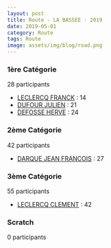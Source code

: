 ```yaml
---
layout: post
title: Route - LA BASSEE - 2019
date: 2019-05-01
category: Route
tags: Route
image: assets/img/blog/road.png
---
```


### 1ère Catégorie
28 participants
- [LECLERCQ FRANCK](https://teamspecializedlille.cc/coureurs/leclercqfranck) : 14
- [DUFOUR JULIEN](https://teamspecializedlille.cc/coureurs/dufourjulien) : 21
- [DEFOSSE HERVE](https://teamspecializedlille.cc/coureurs/defosseherve) : 24

### 2ème Catégorie
42 participants
- [DARQUE JEAN FRANCOIS](https://teamspecializedlille.cc/coureurs/darquejeanfrancois) : 27

### 3ème Catégorie
55 participants
- [LECLERCQ CLEMENT](https://teamspecializedlille.cc/coureurs/leclercqclement) : 42

### Scratch
0 participants

